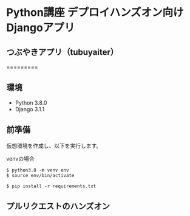 # Python講座 デプロイハンズオン向け Djangoアプリ
## つぶやきアプリ（tubuyaiter）
=========

## 環境
- Python 3.8.0
- Django 3.1.1

## 前準備
仮想環境を作成し、以下を実行します。

venvの場合
```
$ python3.8 -m venv env 
$ source env/bin/activate
```

```
$ pip install -r requirements.txt
```

## プルリクエストのハンズオン
